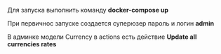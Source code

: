 Для запуска выполнить команду
**docker-compose up**

При первичнос запуске создается суперюзер
пароль и логин **admin**

В админке модели Currency в actions есть действие
**Update all currencies rates**
